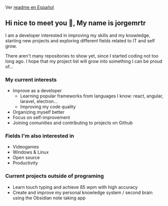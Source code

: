 Ver [readme en Español](README.md)

## Hi nice to meet you 👋, My name is jorgemrtr 

I am a developer interested in improving my skills and my knowledge, starting new projects and exploring different fields related to IT and self grow.

There aren't many repositories to show yet, since I started coding not too long ago. I hope that my project list will grow into something I can be proud of...

### My current interests
- Improve as a developer
  - Learning popular frameworks from languages I know: react, angular, laravel, electron...
  - Improving my code quality
- Organizing myself better
- Focus on self-improvement
- Joining comunities and contributing to projects on Github

### Fields I'm also interested in
- Videogames
- Windows & Linux
- Open source
- Productivity

### Current projects outside of programing
- Learn touch typing and achieve 85 wpm with high accuracy
- Create and improve my personal knowledge system / second brain using the Obsidian note taking app

